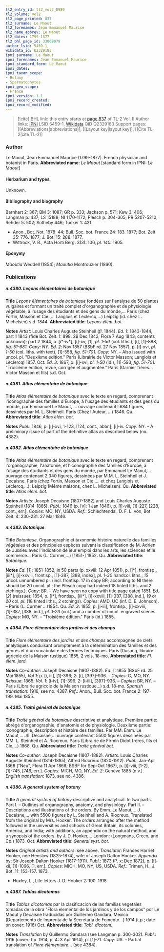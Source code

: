 ```yaml
---
tl2_entry_id: tl2_vol2_0989
tl2_volume: vol2
tl2_page_printed: 837
tl2_surname: Le Maout
tl2_forenames: Jean Emmanuel Maurice
tl2_name_abbrev: Le Maout
tl2_dates: 1799-1877
tl2_bhl_page_id: 33069079
author_lsid: 5459-1
wikidata_id: Q2329183
ipni_surname: Le Maout
ipni_forenames: Jean Emmanuel Maurice
ipni_standard_form: Le Maout
ipni_dates: 
ipni_taxon_scope: 
- Botany
- Spermatophytes
ipni_geo_scope: 
- France
ipni_version: 1.1
ipni_record_created: 
ipni_record_modified:
---
```


> [!cite] BHL link: this entry starts at [page 837](https://www.biodiversitylibrary.org/page/33069079) of TL-2 Vol. II
> Author links: [IPNI](https://www.ipni.org/a/5459-1) LSID 5459-1, [Wikidata](https://www.wikidata.org/wiki/Q2329183) QID Q2329183
> Support pages: [[Abbreviations|abbreviations]], [[Layout key|layout key]], [[Cite TL-2|cite TL-2]]

### Author

Le Maout, Jean Emmanuel Maurice (1799-1877). French physician and botanist in Paris. 
**Abbreviated name**: *Le Maout* \[standard form in IPNI: *Le Maout*\]

#### Herbarium and types

Unknown.

#### Bibliography and biography

Barnhart 2: 367; BM 3: 1087; GR p. 333; Jackson p. 571; Kew 3: 406; Langman p. 437; LS 15188; NI 1170-1172; Plesch p. 304-305; PR 5207-5210; Rehder 5: 502; Sotheby 446; Tucker 1: 421.
- Anon., Bot. Not. 1878: 44; Bull. Soc. bot. France 24: 183. 1877; Bot. Zeit. 35: 776. 1877; J. Bot. 15: 288. 1877.
- Wittrock, V. B., Acta Horti Berg. 3(3): 106, *pl. 140.* 1905.

#### Eponymy

*Maoutia* Weddell (1854); *Maoutia* Montrouzier (1860).

### Publications

##### n.4380. Leçons élémentaires de botanique

**Title**
*Leçons élémentaires de botanique* fondées sur l'analyse de 50 plantes vulgaires et formant un traité complet d'organographie et de physiologie végétable, à l'usage des étudiants et des gens du monde,... Paris (chez Fortin, Masson et Cie.,... Langlois et Leclercq,...) Leipzig (id. chez L. Michelsen) s.d. 1844.
**Abbreviated title**: *Leçons élém. bot.*

**Notes**
*Artist*: Louis Charles Auguste Steinheil (*fl*. 1844).
*Ed. 1*: 1843-1844, part 1 1843 (fide Bot. Zeit. 1: 898. 29 Dec 1843, Flora 7 Aug 1843; contents unknown); part 2 1844, p. \[i\*-iv\*\], \[i\]-xv, \[1\], *pl. 1-50* (col. liths.), \[i\], \[1\]-888, *fig. 51-681.*
*Copy: NY*.
*Ed. 2*: Nov 1857 (BSbF rd. 27 Nov 1857), p. \[i\]-xvi, *pl. 1-50* (col. liths. with text), \[1\]-558, *fig. 51-701. Copy*: NY. – Also issued with uncol. pl. "Deuxième édition." Paris (Librairie de Victor Masson; Langlois et Leclercq) 1857. Oct.
*Ed. 3*: 1867, p. \[i\]-xvi, *pl. 1-50* (id.), \[1\]-593, *fig. 51-701.* "Troisième édition, revue, corrigée et augmentée." Paris (Garnier frères... Victor Masson et fils) s.d. Oct.

##### n.4381. Atlas élémentaire de botanique

**Title**
*Atlas élémentaire de botanique* avec le texte en regard, comprenant l'iconographie des familles d'Europe, à l'usage des étudiants et des gens du monde, par Emmanuel Le Maout, ... ouvrage contenant I.684 figures, dessinées par M. L. Steinheil. Paris (Chez l'Auteur, ...) 1846. Qu.
**Abbreviated title**: *Atlas élém. bot.*

**Notes**
*Publ*.: 1846, p. \[i\]-xvi, 1-123, \[124, cont., abbr.\], \[i\]-iv. *Copy*: NY. – A preliminary issue of part of the definitive atlas as described below (no. 4382).

##### n.4382. Atlas élémentaire de botanique

**Title**
*Atlas élémentaire de botanique* avec le texte en regard, comprenant l'organographie, l'anatomie, et l'iconographie des familles d'Europe, à l'usage des étudiants et des gens du monde, par Emmanuel Le Maout,... ouvrage contenant 2,340 figures, dessinées par M.M. L. Steinheil et J. Decaisne. Paris (chez Fortin, Masson et Cie.,... et chez Langlois et Leclercq,...), Leipzig (Même maisons, chez L. Michelsen). Qu.
**Abbreviated title**: *Atlas élém. bot.*

**Notes**
*Artists*: Joseph Decaisne (1807-1882) and Louis Charles Auguste Steinheil (1814-1885).
*Publ*.: 1846 (p. \[v\]: 1 Jan 1846), p. \[i\]-viii, \[1\]-227, \[228, cont., err.\]. *Copies*: MO, NY, USDA.
*Ref*.: Schlechtendal, D. F. L. von, Bot. Zeit. 4: 230-231. 27 Mar 1846.

##### n.4383. Botanique

**Title**
*Botanique*. Organographie et taxonomie histoire naturelle des familles végétales et des principales espèces suivant la classification de M. Adrien de Jussieu avec l'indication de leur emploi dans les arts, les sciences et le commerce... Paris (L. Curmer,...) \[1851-\] 1852. Qu.
**Abbreviated title**: *Botanique*.

**Notes**
*Ed*. \[*1*\]: 1851-1852, in 50 parts (p. xxviii: 12 Apr 1851), p. \[i\*\], frontisp., \[iii\*\], \[i\]-xxviii, frontisp., \[1\]-387, \[388, index\], *pl. 1-30* handcol. liths., *15* uncol. unnumbered pl. (incl. frontisp. 17 in copy BR; according to NI there should be 20 uncol. pl.; the Plesch copy had indeed 18 tinted liths. and 2 etchings.). *Copy*: BR. – We have seen no copy with title page dated 1851.
*Ed*. \[*2*\] (reissue): 1854, p. \[i\*\], frontisp., \[iii\*\], \[i\]-xxviii, \[1\]-387, \[388, ind.\], *19* or *20* col. *pl*. (18 tinted liths., 2 etchings). *Copies*: AMD, UC (inf. D. E. Johnson). – Paris (L. Curmer ...)1854. Qu.
*Ed. 3*: 1855, p. \[i-iii\], frontisp., \[i\]-xxviii, \[1\]-387, \[388, ind.\], *pl. 1-23* (col.) and a number of uncol. engraved scenes. *Copies*: MO, NY. – "Troisième édition." Paris (id.) 1855.

##### n.4384. Flore élémentaire des jardins et des champs

**Title**
*Flore élémentaire des jardins et des champs* accompagnée de clefs analytiques conduisant promptement à la détermination des familles et des genres et d'un vocabulaire des termes techniques. Paris (Dusacq, libraire agricole de la Maison rustique) 1855, 2 vols. 18-mo.
**Abbreviated title**: *Fl. élém. jard.*

**Notes**
*Co-author*: Joseph Decaisne (1807-1882).
*Ed*. 1: 1855 (BSbF rd. 25 Mai 1855), *Vol 1*: p. \[i, iii\], \[1\]-396; *2*: \[i\], \[397\]-936. – *Copies*: G, MO, NY.
*Reissue*: 1865. *Vol. 1*: \[i-iv\], \[1\]-396; 2: \[i-iii\], \[397\]-936. – *Copies*: BR, NY. – Paris (Librairie agricole de la Maison rustique...) s.d. 18-mo.
*Spanish translation*: 1916, see no. 4387.
*Ref*.: Anon., Bull. Soc. bot. France 2: 197-199. Mai 1855.

##### n.4385. Traité général de botanique

**Title**
*Traité général de botanique* descriptive et analytique. Première partie: abrégé d'organographie, d'anatomie et de physiologie. Deuxième partie: iconographie, description et histoire des familles. Par MM. Emm. Le Maout,... Jh. Decaisne,... ouvrage contenant 5500 figures dessinées par MM. L. Steinheil et A. Riocreux. Paris (Librairie de Firmin Didot frères, fils et Cie,...) 1868. Qu.
**Abbreviated title**: *Traité général bot.*

**Notes**
*Co-author*: Joseph Decaisne (1807-1882).
*Artists*: Louis Charles Auguste Steinheil (1814-1885), Alfred Riocreux (1820-1912).
*Publ*.: Jan-Apr 1868 ("Neu", Flora 11 Apr 1868; BSBF for Sep-Oct 1867), p. \[i\]-viii, \[1-2\], \[1\]-745, \[746, err.\]. *Copies*: MICH, MO, NY.
*Ed. 2*: Genève 1885 (n.v.).
*English translation*: 1873, see no. 4386.

##### n.4386. A general system of botany

**Title**
*A general system of botany* descriptive and analytical. In two parts. Part I. – Outlines of organography, anatomy, and physiology. Part II. – Descriptions and illustrations of the orders. By Emm. Le Maout,... J. Decaisne,... with 5500 figures by L. Steinheil and A. Riocreux. Translated from the original by Mrs. Hooker. The orders arranged after the method followed in the universities and schools of Great Britain, its colonies, America, and India; with additions, an appendix on the natural method, and a synopsis of the orders, by J. D. Hooker,... London: (Longmans, Green, and Co.) 1873. Oct.
**Abbreviated title**: *General syst. bot.*

**Notes**
*Original artists and authors*: see above.
*Translator*: Frances Harriet Hooker, née Henslow (1825-1874), wife of Joseph Dalton Hooker.
*Appendix* by: Sir Joseph Dalton Hooker (1817-1911).
*Publ*.: 1873 (P. x: Dec 1872), p. \[i\]-xii, \[1\]-1066, \[1, err.\]. *Copies*: MICH, MO, NY, US, USDA.
*Ref*.: Trimen, H., J. Bot. 11: 153-157. 1873.
- Huxley, L., Life letters J. D. Hooker 2: 190. 1918.

##### n.4387. Tablas dicotomas

**Title**
*Tablas dicotomas* par la clasificacion de las familias vegetales tomadas de la obra "Flora elemental de los jardinos y de los campos" por Le Maout y Decaisne traducidas por Guillermo Gandara. Mexico (Departemento de Imprenta de la Secretaria de Fomento...) 1914 (t.p.; date on cover: 1916) Oct.
**Abbreviated title**: *Tabl. dicotom.*

**Notes**
*Translation* by Guillermo Gandara (see Langman p. 300-302).
*Publ*.: 1916 (cover; t.p. 1914, p. 4: 3 Apr 1914), p. \[1\]-71. *Copy*: US. – Partial translation of *Flore élémentaire*... (see 4384).

